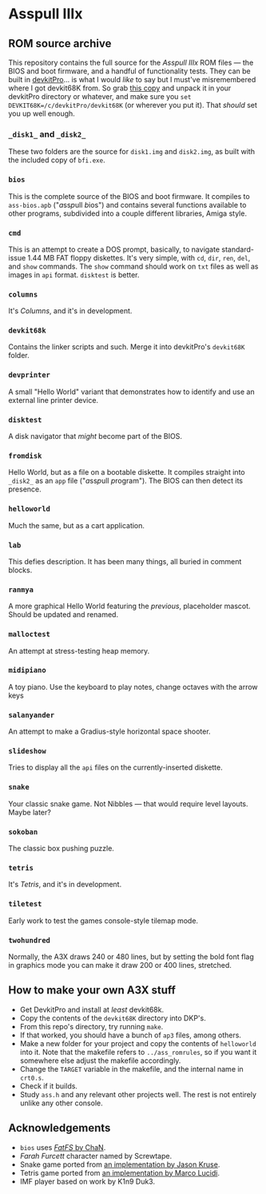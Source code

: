 # Asspull IIIx
## ROM source archive
This repository contains the full source for the *Asspull IIIx* ROM files — the BIOS and boot firmware, and a handful of functionality tests. They can be built in [devkitPro](https://devkitpro.org/)... is what I would *like* to say but I must've misremembered where I got devkit68K from. So grab [this copy](http://helmet.kafuka.org/devkit68k.rar) and unpack it in your devkitPro directory or whatever, and make sure you `set DEVKIT68K=/c/devkitPro/devkit68K` (or wherever you put it). That *should* set you up well enough.

### `_disk1_` and `_disk2_`
These two folders are the source for `disk1.img` and `disk2.img`, as built with the included copy of `bfi.exe`.

### `bios`
This is the complete source of the BIOS and boot firmware. It compiles to `ass-bios.apb` ("*a*ss*p*ull *b*ios") and contains several functions available to other programs, subdivided into a couple different libraries, Amiga style.

### `cmd`
This is an attempt to create a DOS prompt, basically, to navigate standard-issue 1.44 MB FAT floppy diskettes. It's very simple, with `cd`, `dir`, `ren`, `del`, and `show` commands. The `show` command should work on `txt` files as well as images in `api` format. `disktest` is better.

### `columns`
It's *Columns*, and it's in development.

### `devkit68k`
Contains the linker scripts and such. Merge it into devkitPro's `devkit68K` folder.

### `devprinter`
A small "Hello World" variant that demonstrates how to identify and use an external line printer device.

### `disktest`
A disk navigator that *might* become part of the BIOS.

### `fromdisk`
Hello World, but as a file on a bootable diskette. It compiles straight into `_disk2_` as an `app` file ("*a*ss*p*ull *p*rogram"). The BIOS can then detect its presence.

### `helloworld`
Much the same, but as a cart application.

### `lab`
This defies description. It has been many things, all buried in comment blocks.

### `ranmya`
A more graphical Hello World featuring the *previous*, placeholder mascot. Should be updated and renamed.

### `malloctest`
An attempt at stress-testing heap memory.

### `midipiano`
A toy piano. Use the keyboard to play notes, change octaves with the arrow keys

### `salanyander`
An attempt to make a Gradius-style horizontal space shooter.

### `slideshow`
Tries to display all the `api` files on the currently-inserted diskette.

### `snake`
Your classic snake game. Not Nibbles — that would require level layouts. Maybe later?

### `sokoban`
The classic box pushing puzzle.

### `tetris`
It's *Tetris*, and it's in development.

### `tiletest`
Early work to test the games console-style tilemap mode.

### `twohundred`
Normally, the A3X draws 240 or 480 lines, but by setting the bold font flag in graphics mode you can make it draw 200 or 400 lines, stretched.

## How to make your own A3X stuff
* Get DevkitPro and install at *least* devkit68k.
* Copy the contents of the `devkit68K` directory into DKP's.
* From this repo's directory, try running `make`.
* If that worked, you should have a bunch of `ap3` files, among others.
* Make a new folder for your project and copy the contents of `helloworld` into it. Note that the makefile refers to `../ass_romrules`, so if you want it somewhere else adjust the makefile accordingly.
* Change the `TARGET` variable in the makefile, and the internal name in `crt0.s`.
* Check if it builds.
* Study `ass.h` and any relevant other projects well. The rest is not entirely unlike any other console.

## Acknowledgements
* `bios` uses [*FatFS* by ChaN](http://elm-chan.org/fsw/ff/00index_e.html).
* *Farah Furcett* character named by Screwtape.
* Snake game ported from [an implementation by Jason Kruse](https://github.com/mnisjk/snake).
* Tetris game ported from [an implementation by Marco Lucidi](https://github.com/MarcoLucidi01/tetris_clone).
* IMF player based on work by K1n9 Duk3.
